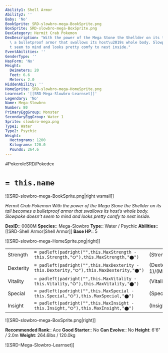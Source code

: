 ```yaml
---
Ability1: Shell Armor
Ability2: ''
Baby: 'No'
BookSprite: SRD-slowbro-mega-BookSprite.png
BoxSprite: SRD-slowbro-mega-BoxSprite.png
DexCategory: Hermit Crab Pokemon
DexDescription: "With the power of the Mega Stone the Shellder on its tail becomes\
  \ a bulletproof armor that swallows its host\u2019s whole body. Slowpoke doesn\u2019\
  t seem to mind and looks pretty comfy to nest inside."
EventAbilities: ''
GenderType: ''
HasForm: 'No'
Height:
  Deimeters: 20
  Feet: 6.6
  Meters: 2.0
HiddenAbility: ''
HomeSprite: SRD-slowbro-mega-HomeSprite.png
Learnset: '[[SRD-Mega-Slowbro-Learnset]]'
Legendary: 'No'
Name: Mega-Slowbro
Number: 80
PrimaryEggGroup: Monster
SecondaryEggGroup: Water 1
Sprite: slowbro-mega.png
Type1: Water
Type2: Psychic
Weight:
  Hectograms: 1200
  Kilograms: 120.0
  Pounds: 264.6
---
```


#PokeroleSRD/Pokedex

# `= this.name`

![[SRD-slowbro-mega-BookSprite.png|right wsmall]]

*Hermit Crab Pokemon*
*With the power of the Mega Stone the Shellder on its tail becomes a bulletproof armor that swallows its host’s whole body. Slowpoke doesn’t seem to mind and looks pretty comfy to nest inside.*

**DexID**:: 0080M
**Species**:: Mega-Slowbro
**Type**:: Water / Psychic
**Abilities**:: [[SRD-Shell Armor|Shell Armor]]
**Base HP**:: 5

![[SRD-slowbro-mega-HomeSprite.png|right]]

|           |                                                                                        |                                          |
| --------- | -------------------------------------------------------------------------------------- | ---------------------------------------- |
| Strength  | `= padleft(padright("",this.MaxStrength - this.Strength,"⭘"),this.MaxStrength,"⬤")`    | (Strength::2)/(MaxStrength::5)   |
| Dexterity | `= padleft(padright("",this.MaxDexterity - this.Dexterity,"⭘"),this.MaxDexterity,"⬤")` | (Dexterity:: 1)/(MaxDexterity::2) |
| Vitality  | `= padleft(padright("",this.MaxVitality - this.Vitality,"⭘"),this.MaxVitality,"⬤")`    | (Vitality::4)/(MaxVitality::9)   |
| Special   | `= padleft(padright("",this.MaxSpecial - this.Special,"⭘"),this.MaxSpecial,"⬤")`       | (Special::3)/(MaxSpecial::7)     |
| Insight   | `= padleft(padright("",this.MaxInsight - this.Insight,"⭘"),this.MaxInsight,"⬤")`       | (Insight::2)/(MaxInsight::5)     |

![[SRD-slowbro-mega-BoxSprite.png|right]]

**Recommended Rank**:: Ace
**Good Starter**:: No
**Can Evolve**:: No
**Height**: 6'6" / 2.0m
**Weight**: 264.6lbs / 120.0kg

![[SRD-Mega-Slowbro-Learnset]]